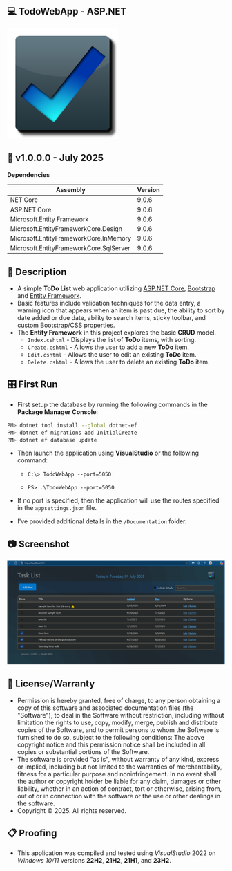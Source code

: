 ## 💻 TodoWebApp - ASP.NET

![Icon](./Documentation/AppIcon.png)

## 📝 v1.0.0.0 - July 2025

**Dependencies**

| Assembly | Version |
| ---- | ---- |
| NET Core | 9.0.6 |
| ASP.NET Core | 9.0.6 |
| Microsoft.Entity Framework | 9.0.6 |
| Microsoft.EntityFrameworkCore.Design | 9.0.6 |
| Microsoft.EntityFrameworkCore.InMemory | 9.0.6 |
| Microsoft.EntityFrameworkCore.SqlServer | 9.0.6 |

## 📰 Description
- A simple **ToDo List** web application utilizing [ASP.NET Core](https://dotnet.microsoft.com/en-us/apps/aspnet), [Bootstrap](https://getbootstrap.com/docs/5.3/getting-started/introduction) and [Entity Framework](https://learn.microsoft.com/en-us/aspnet/entity-framework).
- Basic features include validation techniques for the data entry, a warning icon that appears when an item is past due, the ability to sort by date added or due date, ability to search items, sticky toolbar, and custom Bootstrap/CSS properties.
- The **Entity Framework** in this project explores the basic **CRUD** model.
    - `Index.cshtml` - Displays the list of **ToDo** items, with sorting.
	- `Create.cshtml` - Allows the user to add a new **ToDo** item.
	- `Edit.cshtml` - Allows the user to edit an existing **ToDo** item.
	- `Delete.cshtml` - Allows the user to delete an existing **ToDo** item.

## 🎛️ First Run

- First setup the database by running the following commands in the **Package Manager Console**:

```bash
PM> dotnet tool install --global dotnet-ef
PM> dotnet ef migrations add InitialCreate
PM> dotnet ef database update
```

- Then launch the application using **VisualStudio** or the following command:

	- `C:\> TodoWebApp --port=5050`

	- `PS> .\TodoWebApp --port=5050`

- If no port is specified, then the application will use the routes specified in the `appsettings.json` file.

- I've provided additional details in the `/Documentation` folder.

## 📷 Screenshot

![Sample](./Documentation/Screenshot3.png)

## 🧾 License/Warranty
* Permission is hereby granted, free of charge, to any person obtaining a copy of this software and associated documentation files (the "Software"), to deal in the Software without restriction, including without limitation the rights to use, copy, modify, merge, publish and distribute copies of the Software, and to permit persons to whom the Software is furnished to do so, subject to the following conditions: The above copyright notice and this permission notice shall be included in all copies or substantial portions of the Software.
* The software is provided "as is", without warranty of any kind, express or implied, including but not limited to the warranties of merchantability, fitness for a particular purpose and noninfringement. In no event shall the author or copyright holder be liable for any claim, damages or other liability, whether in an action of contract, tort or otherwise, arising from, out of or in connection with the software or the use or other dealings in the software.
* Copyright © 2025. All rights reserved.

## 📋 Proofing
* This application was compiled and tested using *VisualStudio* 2022 on *Windows 10/11* versions **22H2**, **21H2**, **21H1**, and **23H2**.

